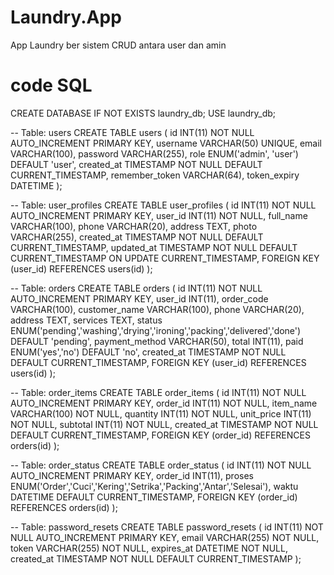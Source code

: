# Laundry.App
App Laundry ber sistem CRUD antara user dan amin

# code SQL 
CREATE DATABASE IF NOT EXISTS laundry_db;
USE laundry_db;

-- Table: users
CREATE TABLE users (
    id INT(11) NOT NULL AUTO_INCREMENT PRIMARY KEY,
    username VARCHAR(50) UNIQUE,
    email VARCHAR(100),
    password VARCHAR(255),
    role ENUM('admin', 'user') DEFAULT 'user',
    created_at TIMESTAMP NOT NULL DEFAULT CURRENT_TIMESTAMP,
    remember_token VARCHAR(64),
    token_expiry DATETIME
);

-- Table: user_profiles
CREATE TABLE user_profiles (
    id INT(11) NOT NULL AUTO_INCREMENT PRIMARY KEY,
    user_id INT(11) NOT NULL,
    full_name VARCHAR(100),
    phone VARCHAR(20),
    address TEXT,
    photo VARCHAR(255),
    created_at TIMESTAMP NOT NULL DEFAULT CURRENT_TIMESTAMP,
    updated_at TIMESTAMP NOT NULL DEFAULT CURRENT_TIMESTAMP ON UPDATE CURRENT_TIMESTAMP,
    FOREIGN KEY (user_id) REFERENCES users(id)
);

-- Table: orders
CREATE TABLE orders (
    id INT(11) NOT NULL AUTO_INCREMENT PRIMARY KEY,
    user_id INT(11),
    order_code VARCHAR(100),
    customer_name VARCHAR(100),
    phone VARCHAR(20),
    address TEXT,
    services TEXT,
    status ENUM('pending','washing','drying','ironing','packing','delivered','done') DEFAULT 'pending',
    payment_method VARCHAR(50),
    total INT(11),
    paid ENUM('yes','no') DEFAULT 'no',
    created_at TIMESTAMP NOT NULL DEFAULT CURRENT_TIMESTAMP,
    FOREIGN KEY (user_id) REFERENCES users(id)
);

-- Table: order_items
CREATE TABLE order_items (
    id INT(11) NOT NULL AUTO_INCREMENT PRIMARY KEY,
    order_id INT(11) NOT NULL,
    item_name VARCHAR(100) NOT NULL,
    quantity INT(11) NOT NULL,
    unit_price INT(11) NOT NULL,
    subtotal INT(11) NOT NULL,
    created_at TIMESTAMP NOT NULL DEFAULT CURRENT_TIMESTAMP,
    FOREIGN KEY (order_id) REFERENCES orders(id)
);

-- Table: order_status
CREATE TABLE order_status (
    id INT(11) NOT NULL AUTO_INCREMENT PRIMARY KEY,
    order_id INT(11),
    proses ENUM('Order','Cuci','Kering','Setrika','Packing','Antar','Selesai'),
    waktu DATETIME DEFAULT CURRENT_TIMESTAMP,
    FOREIGN KEY (order_id) REFERENCES orders(id)
);

-- Table: password_resets
CREATE TABLE password_resets (
    id INT(11) NOT NULL AUTO_INCREMENT PRIMARY KEY,
    email VARCHAR(255) NOT NULL,
    token VARCHAR(255) NOT NULL,
    expires_at DATETIME NOT NULL,
    created_at TIMESTAMP NOT NULL DEFAULT CURRENT_TIMESTAMP
);
